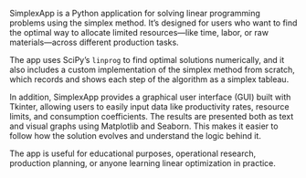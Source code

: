 SimplexApp is a Python application for solving linear programming problems using the simplex method. It’s designed for users who want to find the optimal way to allocate limited resources—like time, labor, or raw materials—across different production tasks.

The app uses SciPy’s `linprog` to find optimal solutions numerically, and it also includes a custom implementation of the simplex method from scratch, which records and shows each step of the algorithm as a simplex tableau.

In addition, SimplexApp provides a graphical user interface (GUI) built with Tkinter, allowing users to easily input data like productivity rates, resource limits, and consumption coefficients. The results are presented both as text and visual graphs using Matplotlib and Seaborn. This makes it easier to follow how the solution evolves and understand the logic behind it.

The app is useful for educational purposes, operational research, production planning, or anyone learning linear optimization in practice.
